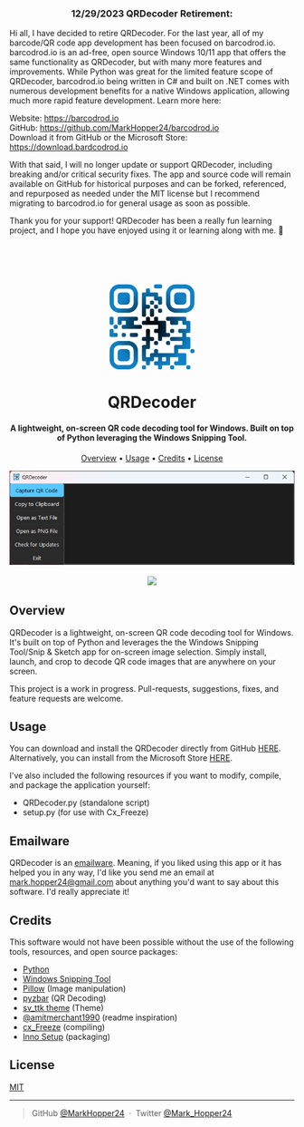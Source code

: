 <h3 align="center">12/29/2023 QRDecoder Retirement: </h3>

Hi all, I have decided to retire QRDecoder. For the last year, all of my barcode/QR code app development has been focused on barcodrod.io. barcodrod.io is an ad-free, open source Windows 10/11 app that offers the same functionality as QRDecoder, but with many more features and improvements. While Python was great for the limited feature scope of QRDecoder, barcodrod.io being written in C# and built on .NET comes with numerous development benefits for a native Windows application, allowing much more rapid feature development. Learn more here:

Website: https://barcodrod.io <br>
GitHub: https://github.com/MarkHopper24/barcodrod.io <br>
Download it from GitHub or the Microsoft Store: https://download.bardcodrod.io <br>

With that said, I will no longer update or support QRDecoder, including breaking and/or critical security fixes. The app and source code will remain available on GitHub for historical purposes and can be forked, referenced, and repurposed as needed under the MIT license but I recommend migrating to barcodrod.io for general usage as soon as possible. 

Thank you for your support! QRDecoder has been a really fun learning project, and I hope you have enjoyed using it or learning along with me. 🙂

<br><br>
<h1 align="center">
  <a href="https://apps.microsoft.com/store/detail/qrdecoder/9N6262B4T5CN?hl=en-us&gl=us"><img src="https://raw.githubusercontent.com/MarkHopper24/QRDecoder/main/Logo.png" alt="QRDecoder" width="150"></a><br>
  <br>
  QRDecoder

</h1>


<h4 align="center">A lightweight, on-screen QR code decoding tool for Windows. Built on top of Python leveraging the Windows Snipping Tool.</h4>

<p align="center">
  <a href="#overview">Overview</a> •
  <a href="#usage">Usage</a> •
  <a href="#credits">Credits</a> •
  <a href="#license">License</a>
</p>

<p align="center">
<img src = https://raw.githubusercontent.com/MarkHopper24/QRDecoder/main/Screenshot.png>
<br>
<br>
<img src = https://github.com/MarkHopper24/QRDecoder/blob/main/qrdecoder1.2.gif>
</p>


## Overview

QRDecoder is a lightweight, on-screen QR code decoding tool for Windows. It's built on top of Python and leverages the the Windows Snipping Tool/Snip & Sketch app for on-screen image selection. Simply install, launch, and crop to decode QR code images that are anywhere on your screen. 

This project is a work in progress. Pull-requests, suggestions, fixes, and feature requests are welcome.


## Usage

You can download and install the QRDecoder directly from GitHub [HERE](https://github.com/MarkHopper24/QRDecoder/blob/main/QRDecoderSetup.exe). Alternatively, you can install from the Microsoft Store [HERE](https://apps.microsoft.com/store/detail/qrdecoder/9N6262B4T5CN?hl=en-us&gl=us).

I've also included the following resources if you want to modify, compile, and package the application yourself:

* QRDecoder.py (standalone script)
* setup.py (for use with Cx_Freeze)

## Emailware

QRDecoder is an [emailware](https://en.wiktionary.org/wiki/emailware). Meaning, if you liked using this app or it has helped you in any way, I'd like you send me an email at <mark.hopper24@gmail.com> about anything you'd want to say about this software. I'd really appreciate it!

## Credits

This software would not have been possible without the use of the following tools, resources, and open source packages:

- [Python](https://www.python.org/)
- [Windows Snipping Tool](https://www.microsoft.com/store/productId/9MZ95KL8MR0L)
- [Pillow](https://github.com/python-pillow/Pillow/) (Image manipulation)
- [pyzbar](https://github.com/NaturalHistoryMuseum/pyzbar) (QR Decoding)
- [sv_ttk theme](https://github.com/rdbende/Sun-Valley-ttk-theme) (Theme)
- [@amitmerchant1990](https://github.com/amitmerchant1990/electron-markdownify#readme) (readme inspiration)
- [cx_Freeze](https://github.com/marcelotduarte/cx_Freeze) (compiling)
- [Inno Setup](https://jrsoftware.org/isinfo.php) (packaging)

## License

[MIT](https://github.com/MarkHopper24/QRDecoder/blob/main/LICENSE)

---

> GitHub [@MarkHopper24](https://github.com/MarkHopper24) &nbsp;&middot;&nbsp;
> Twitter [@Mark_Hopper24](https://twitter.com/Mark_Hopper24)

